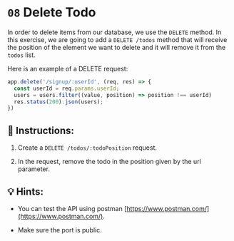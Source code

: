 # `08` Delete Todo 

In order to delete items from our database, we use the `DELETE` method. In this exercise, we are going to add a `DELETE /todos` method that will receive the position of the element we want to delete and it will remove it from the `todos` list.

Here is an example of a DELETE request:

```js
app.delete('/signup/:userId', (req, res) => {
  const userId = req.params.userId;
  users = users.filter((value, position) => position !== userId)
  res.status(200).json(users);
})
```

## 📝 Instructions:

1. Create a `DELETE /todos/:todoPosition` request.

2. In the request, remove the todo in the position given by the url parameter.

## 💡 Hints:

+ You can test the API using postman [https://www.postman.com/](https://www.postman.com/).

+ Make sure the port is public.